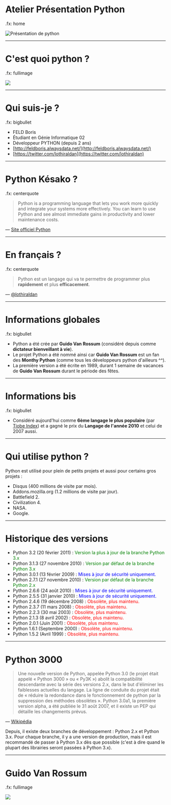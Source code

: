 # Atelier Présentation Python

.fx: home

![Présentation de python](images/python.png)

---

# C'est quoi python ?

.fx: fullimage

![](images/antigravity.png)

---

# Qui suis-je ?

.fx: bigbullet

* FELD Boris
* Étudiant en Génie Informatique 02
* Développeur PYTHON (depuis 2 ans)
* [http://feldboris.alwaysdata.net/](http://feldboris.alwaysdata.net/)
* [https://twitter.com/lothiraldan](https://twitter.com/lothiraldan)

---

# Python Késako ?

.fx: centerquote

> Python is a programming language that lets you work more quickly and integrate your systems more effectively. You can learn to use Python and see almost immediate gains in productivity and lower maintenance costs.

<p class="cite">— <a href="http://python.org/">Site officiel Python</a></p>

---

# En français ?

.fx: centerquote

> Python est un langage qui va te permettre de programmer plus **rapidement** et plus **efficacement**.

<p class="cite">— <a href="https://twitter.com/lothiraldan">@lothiraldan</a></p>

---

# Informations globales

.fx: bigbullet

* Python a été crée par **Guido Van Rossum** (considéré depuis comme **dictateur bienveillant à vie**).
* Le projet Python a été nommé ainsi car **Guido Van Rossum** est un fan des **Monthy Python** (comme tous les développeurs python d'ailleurs ^^).
* La première version a été écrite en 1989, durant 1 semaine de vacances de **Guido Van Rossum** durant le période des fêtes.

---

# Informations bis

.fx: bigbullet

* Considéré aujourd'hui comme **6ème langage le plus populaire** (par [Tiobe Index](http://www.tiobe.com/index.php/content/paperinfo/tpci/index.html)) et a gagné le prix du **Langage de l'année 2010** et celui de 2007 aussi.

---

# Qui utilise python ?

Python est utilisé pour plein de petits projets et aussi pour certains gros projets :

* Disqus (400 millions de visite par mois).
* Addons.mozilla.org (1.2 millions de visite par jour).
* Battlefield 2.
* Civilization 4.
* NASA.
* Google.

---

# Historique des versions

* Python 3.2 (20 février 2011) : <span style="color:green;">Version la plus à jour de la branche Python 3.x</span>
* Python 3.1.3 (27 novembre 2010) : <span style="color:green;">Version par défaut de la branche Python 3.x</span>
* Python 3.0.1 (13 février 2009) : <span style="color:blue;">Mises à jour de sécurité uniquement.</span>
* Python 2.7.1 (27 novembre 2010) : <span style="color:green;">Version par défaut de la branche Python 2.x</span>
* Python 2.6.6 (24 août 2010) : <span style="color:blue;">Mises à jour de sécurité uniquement.</span>
* Python 2.5.5 (31 janvier 2010) : <span style="color:blue;"><span style="color:blue;">Mises à jour de sécurité uniquement.</span></span>
* Python 2.4.6 (19 décembre 2008) : <span style="color:red;">Obsolète, plus maintenu.</span>
* Python 2.3.7 (11 mars 2008) : <span style="color:red;">Obsolète, plus maintenu.</span>
* Python 2.2.3 (30 mai 2003) : <span style="color:red;">Obsolète, plus maintenu.</span>
* Python 2.1.3 (8 avril 2002) : <span style="color:red;">Obsolète, plus maintenu.</span>
* Python 2.0.1 (Juin 2001) : <span style="color:red;">Obsolète, plus maintenu.</span>
* Python 1.6.1 (Septembre 2000) : <span style="color:red;">Obsolète, plus maintenu.</span>
* Python 1.5.2 (Avril 1999) : <span style="color:red;"><span style="color:red;">Obsolète, plus maintenu.</span></span>

---

# Python 3000

> Une nouvelle version de Python, appelée Python 3.0 (le projet était appelé « Python 3000 » ou « Py3K ») abolit la compatibilité descendante avec la série des versions 2.x, dans le but d'éliminer les faiblesses actuelles du langage. La ligne de conduite du projet était de « réduire la redondance dans le fonctionnement de python par la suppression des méthodes obsolètes ». Python 3.0a1, la première version alpha, a été publiée le 31 août 2007, et il existe un PEP qui détaille les changements prévus.

<p class="cite">— <a href="http://fr.wikipedia.org/wiki/Python_(langage)#Python_3000">Wikipédia</a></p>

Depuis, il existe deux branches de développement : Python 2.x et Python 3.x. Pour chaque branche, il y a une version de production, mais il est recommandé de passer à Python 3.x dès que possible (c'est à dire quand le plupart des librairies seront passées à Python 3.x).

---

# Guido Van Rossum

.fx: fullimage

![](images/guido.jpg)
